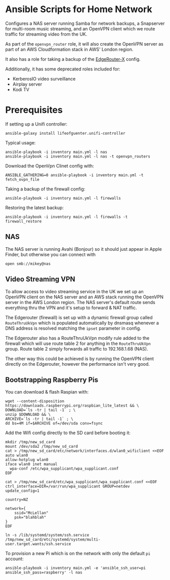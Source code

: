 # Ansible Scripts for Home Network

Configures a NAS server running Samba for network backups, a Snapserver for multi-room music streaming, and an OpenVPN 
client which we route traffic for streaming video from the UK. 

As part of the `openvpn_router` role, it will also create the OpenVPN server as part of an AWS Cloudformation stack in 
AWS' London region.

It also has a role for taking a backup of the [EdgeRouter-X](https://www.ubnt.com/edgemax/edgerouter-x/) config.

Additionally, it has some deprecated roles included for:

 * KerberosIO video surveillance 
 * Airplay server
 * Kodi TV 
 
# Prerequisites

If setting up a Unifi controller: 

    ansible-galaxy install lifeofguenter.unifi-controller

Typical usage:

    ansible-playbook -i inventory main.yml -l nas
    ansible-playbook -i inventory main.yml -l nas -t openvpn_routers

Download the OpenVpn Clinet config with:

    ANSIBLE_GATHERING=0 ansible-playbook -i inventory main.yml -t fetch_ovpn_file

Taking a backup of the firewall config:

    ansible-playbook -i inventory main.yml -l firewalls

Restoring the latest backup:

    ansible-playbook -i inventory main.yml -l firewalls -t firewall_restore

## NAS

The NAS server is running Avahi (Bonjour) so it should just appear in Apple Finder, but otherwise you can connect with 

    open smb://mikey@nas

## Video Streaming VPN 

To allow access to video streaming service in the UK we set up an OpenVPN client on the NAS server and an AWS stack 
running the OpenVPN server in the AWS London region. The NAS server's default route sends everything thru the VPN and 
it's setup to forward & NAT traffic.

The Edgerouter (firewall) is set up with a dynamic firewall group called `RouteThruUkVpn` which is populated 
automatically by dnsmasq whenever a DNS address is resolved matching the `ipset` parameter in config. 

The Edgerouter also has a RouteThruUkVpn modify rule added to the firewall which will use route table 2 for anything in 
the `RouteThruUkVpn` group. Route table 2 simply forwards all traffic to 192.168.1.68 (NAS).

The other way this could be achieved is by running the OpenVPN client directly on the Edgerouter, however the 
performance isn't very good.  

## Bootstrapping Raspberry Pis

You can download & flash Raspian with:

    wget --content-disposition https://downloads.raspberrypi.org/raspbian_lite_latest && \
    DOWNLOAD=`ls -tr | tail -1` ; \
    unzip $DOWNLOAD && \
    ARCHIVE=`ls -tr | tail -1` ; \
    dd bs=4M if=$ARCHIVE of=/dev/sda conv=fsync

Add the Wifi config directly to the SD card before booting it:

```
mkdir /tmp/new_sd_card
mount /dev/sda2 /tmp/new_sd_card
cat > /tmp/new_sd_card/etc/network/interfaces.d/wlan0_wificlient <<EOF
auto wlan0
allow-hotplug wlan0
iface wlan0 inet manual
  wpa-conf /etc/wpa_supplicant/wpa_supplicant.conf
EOF

cat > /tmp/new_sd_card/etc/wpa_supplicant/wpa_supplicant.conf <<EOF
ctrl_interface=DIR=/var/run/wpa_supplicant GROUP=netdev
update_config=1

country=NZ

network={
    ssid="McLellan"
    psk="blahblah"
}
EOF

ln -s /lib/systemd/system/ssh.service /tmp/new_sd_card/etc/systemd/system/multi-user.target.wants/ssh.service 
```

To provision a new Pi which is on the network with only the default `pi` account:

    ansible-playbook -i inventory main.yml -e 'ansible_ssh_user=pi ansible_ssh_pass=raspberry' -l nas
